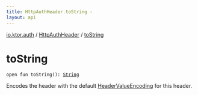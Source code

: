 ```yaml
---
title: HttpAuthHeader.toString - 
layout: api
---
```


<div class='api-docs-breadcrumbs'><a href="../index.html">io.ktor.auth</a> / <a href="index.html">HttpAuthHeader</a> / <a href="./to-string.html">toString</a></div>

# toString

<div class="signature"><code><span class="keyword">open</span> <span class="keyword">fun </span><span class="identifier">toString</span><span class="symbol">(</span><span class="symbol">)</span><span class="symbol">: </span><a href="https://kotlinlang.org/api/latest/jvm/stdlib/kotlin/-string/index.html"><span class="identifier">String</span></a></code></div>

Encodes the header with the default <a href="../-header-value-encoding/index.html">HeaderValueEncoding</a> for this header.

